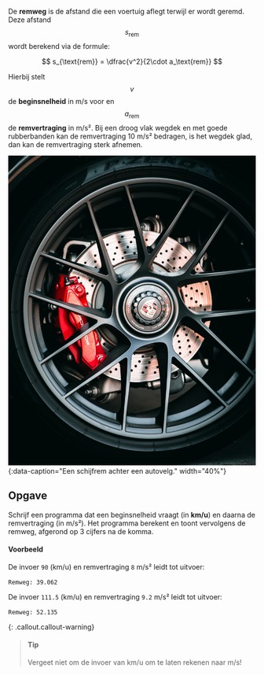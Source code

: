 De **remweg** is de afstand die een voertuig aflegt terwijl er wordt geremd. Deze afstand $$s_{\text{rem}}$$ wordt berekend via de formule:

$$
    s_{\text{rem}} = \dfrac{v^2}{2\cdot a_\text{rem}}
$$

Hierbij stelt $$v$$ de **beginsnelheid** in m/s voor en $$a_{\text{rem}}$$ de **remvertraging** in m/s². Bij een droog vlak wegdek en met goede rubberbanden kan de remvertraging 10 m/s² bedragen, is het wegdek glad, dan kan de remvertraging sterk afnemen.

![Car brakes](media/brake.jpg "Een schijfrem achter een autovelg."){:data-caption="Een schijfrem achter een autovelg." width="40%"}

## Opgave
Schrijf een programma dat een beginsnelheid vraagt (in **km/u**) en daarna de remvertraging (in m/s²). 
Het programma berekent en toont vervolgens de remweg, afgerond op 3 cijfers na de komma.

#### Voorbeeld
De invoer `90` (km/u) en remvertraging `8` m/s² leidt tot uitvoer:
```
Remweg: 39.062
```

De invoer `111.5` (km/u) en remvertraging `9.2` m/s² leidt tot uitvoer:
```
Remweg: 52.135
```

{: .callout.callout-warning}
> #### Tip
> Vergeet niet om de invoer van km/u om te laten rekenen naar m/s!